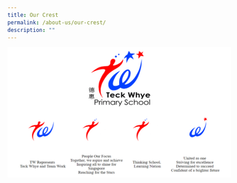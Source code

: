 ```yaml
---
title: Our Crest
permalink: /about-us/our-crest/
description: ""
---
```

![](/images/School-Crest-Page.png)